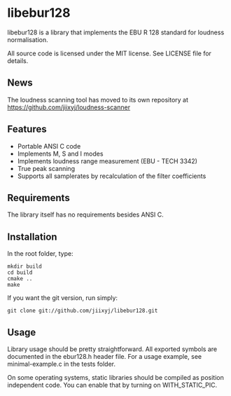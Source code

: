 libebur128
==========

libebur128 is a library that implements the EBU R 128 standard for loudness
normalisation.

All source code is licensed under the MIT license. See LICENSE file for
details.

News
----

The loudness scanning tool has moved to its own repository at
https://github.com/jiixyj/loudness-scanner

Features
--------

* Portable ANSI C code
* Implements M, S and I modes
* Implements loudness range measurement (EBU - TECH 3342)
* True peak scanning
* Supports all samplerates by recalculation of the filter coefficients


Requirements
------------

The library itself has no requirements besides ANSI C.


Installation
------------

In the root folder, type:

    mkdir build
    cd build
    cmake ..
    make

If you want the git version, run simply:

    git clone git://github.com/jiixyj/libebur128.git

Usage
-----

Library usage should be pretty straightforward. All exported symbols are
documented in the ebur128.h header file. For a usage example, see
minimal-example.c in the tests folder.

On some operating systems, static libraries should be compiled as position
independent code. You can enable that by turning on WITH\_STATIC\_PIC.
